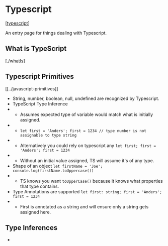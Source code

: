 # Typescript
[[typescript]]

An entry page for things dealing with Typescript.

## What is TypeScript
[[./whatIs]]

## Typescript Primitives
[[../javascript-primitives]]
* String, number, boolean, null, undefined are recognized by Typescript.
* TypeScript Type Inference
* * Assumes expected type of variable would match what is initially assigned.
* * `let first = 'Anders'; first = 1234 // type number is not assignable to type string`
* * Alternatively you could rely on typescript any `let first; first = 'Anders'; first = 1234`
* * Without an initial value assigned, TS will assume it's of any type.
* Shape of an object `let firstName = 'Joe'; console.log(firstName.toUppercase())`
* * TS knows you want `toUpperCase()` because it knows what properties that type contains.
* Type Annotations are supported `let first: string; first = 'Anders'; first = 1234`
* * First is annotated as a string and will ensure only a string gets assigned here.

## Type Inferences
* 

[//begin]: # "Autogenerated link references for markdown compatibility"
[typescript]: typescript.md "Typescript"
[./whatIs]: whatIs.md "../whatIs"
[//end]: # "Autogenerated link references"